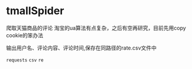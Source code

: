 # tmallSpider

爬取天猫商品的评论
淘宝的ua算法有点复杂，之后有空再研究，目前先用copy cookie的笨办法

输出用户名、评论内容、评论时间,保存在同路径的rate.csv文件中


`requests`
`csv`
`re`
